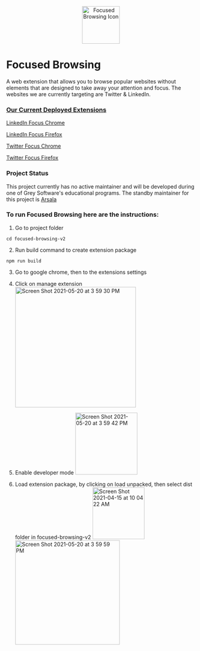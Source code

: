 <div align="center">
  <a href="https://app.singlelink.co/u/focused-browsing" target="_blank">
    <img alt="Focused Browsing Icon" width="100" src="https://gitlab.com/grey-software/focused-browsing/-/raw/main/logo.png">
  </a>
</div>

# Focused Browsing

A web extension that allows you to browse popular websites without elements that are designed to take away your attention and focus. The websites we are currently targeting are Twitter & LinkedIn.

### [Our Current Deployed Extensions](https://app.singlelink.co/u/focused-browsing)

[LinkedIn Focus Chrome](https://chrome.google.com/webstore/detail/linkedin-focus/cmafljjdkloacahjddlpaognhjpacdff?hl=en)

[LinkedIn Focus Firefox](https://addons.mozilla.org/en-US/firefox/addon/linkedinfocus/)

[Twitter Focus Chrome](https://chrome.google.com/webstore/detail/twitter-focus/kmdpomipbibobgdgfeidajmnlecloeml?hl=en&)

[Twitter Focus Firefox](https://addons.mozilla.org/en-US/firefox/addon/linkedinfocus/)

### Project Status

This project currently has no active maintainer and will be developed during one of Grey Software's educational programs. The standby maintainer for this project is [Arsala](https://gitlab.com/ArsalaBangash)


### To run Focused Browsing here are the instructions:

1. Go to project folder
```
cd focused-browsing-v2
```

2. Run build command to create extension package
```
npm run build
```

3. Go to google chrome, then to the extensions settings

4. Click on manage extension 
    <img width="321" alt="Screen Shot 2021-05-20 at 3 59 30 PM" src="https://user-images.githubusercontent.com/20130700/119042162-79c9f680-b985-11eb-9746-3815fb8ace4d.png">


5. Enable developer mode
    <img width="165" alt="Screen Shot 2021-05-20 at 3 59 42 PM" src="https://user-images.githubusercontent.com/20130700/119042180-7df61400-b985-11eb-912b-f594db8d5f43.png"> 

6. Load extension package, by clicking on load unpacked, then select dist folder in focused-browsing-v2
    <img width="138" alt="Screen Shot 2021-04-15 at 10 04 22 AM" src="https://user-images.githubusercontent.com/20130700/119042240-8fd7b700-b985-11eb-8fb2-5b23fa617714.png">
    <img width="278" alt="Screen Shot 2021-05-20 at 3 59 59 PM" src="https://user-images.githubusercontent.com/20130700/119042254-95350180-b985-11eb-9a27-ac02ecb351bc.png">
